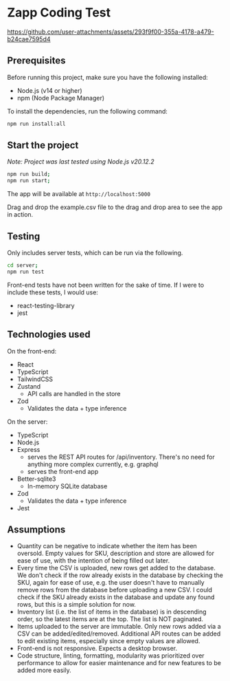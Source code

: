 # Zapp Coding Test

https://github.com/user-attachments/assets/293f9f00-355a-4178-a479-b24cae7595d4

## Prerequisites

Before running this project, make sure you have the following installed:
- Node.js (v14 or higher)
- npm (Node Package Manager)

To install the dependencies, run the following command:

```bash
npm run install:all
```

## Start the project

_Note: Project was last tested using Node.js v20.12.2_

```bash
npm run build;
npm run start;
```

The app will be available at `http://localhost:5000`

Drag and drop the example.csv file to the drag and drop area to see the app in action.

## Testing
Only includes server tests, which can be run via the following.

```bash
cd server;
npm run test
```

Front-end tests have not been written for the sake of time. If I were to include these tests, I would use:
- react-testing-library
- jest

## Technologies used

On the front-end:
- React
- TypeScript
- TailwindCSS
- Zustand
  - API calls are handled in the store
- Zod
  - Validates the data + type inference

On the server:
- TypeScript
- Node.js
- Express
  - serves the REST API routes for /api/inventory. There's no need for anything more complex currently, e.g. graphql
  - serves the front-end app
- Better-sqlite3
  - In-memory SQLite database
- Zod
  - Validates the data + type inference
- Jest

## Assumptions
- Quantity can be negative to indicate whether the item has been oversold. Empty values for SKU, description and store are allowed for ease of use, with the intention of being filled out later.
- Every time the CSV is uploaded, new rows get added to the database. We don't check if the row already exists in the database by checking the SKU, again for ease of use, e.g. the user doesn't have to manually remove rows from the database before uploading a new CSV. I could check if the SKU already exists in the database and update any found rows, but this is a simple solution for now.
- Inventory list (i.e. the list of items in the database) is in descending order, so the latest items are at the top. The list is NOT paginated.
- Items uploaded to the server are immutable. Only new rows added via a CSV can be added/edited/removed. Additional API routes can be added to edit existing items, especially since empty values are allowed.
- Front-end is not responsive. Expects a desktop browser.
- Code structure, linting, formatting, modularity was prioritized over performance to allow for easier maintenance and for new features to be added more easily.

